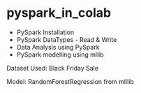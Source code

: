 # pyspark_in_colab

* PySpark Installation
* PySpark DataTypes - Read & Write
* Data Analysis using PySpark 
* PySpark modelling using mllib


Dataset Used: Black Friday Sale

Model: RandomForestRegression from mlllib

